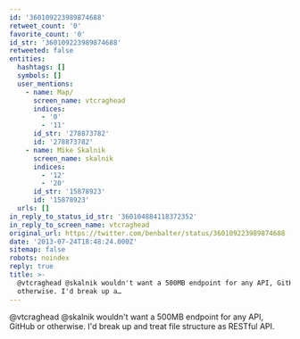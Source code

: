 ```yaml
---
id: '360109223989874688'
retweet_count: '0'
favorite_count: '0'
id_str: '360109223989874688'
retweeted: false
entities:
  hashtags: []
  symbols: []
  user_mentions:
    - name: Map/
      screen_name: vtcraghead
      indices:
        - '0'
        - '11'
      id_str: '278873782'
      id: '278873782'
    - name: Mike Skalnik
      screen_name: skalnik
      indices:
        - '12'
        - '20'
      id_str: '15878923'
      id: '15878923'
  urls: []
in_reply_to_status_id_str: '360104884118372352'
in_reply_to_screen_name: vtcraghead
original_url: https://twitter.com/benbalter/status/360109223989874688
date: '2013-07-24T18:48:24.000Z'
sitemap: false
robots: noindex
reply: true
title: >-
  @vtcraghead @skalnik wouldn't want a 500MB endpoint for any API, GitHub or
  otherwise. I'd break up a…
---
```


@vtcraghead @skalnik wouldn't want a 500MB endpoint for any API, GitHub or otherwise. I'd break up and treat file structure as RESTful API.